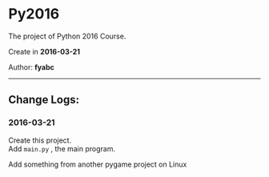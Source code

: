 # Py2016

The project of Python 2016 Course.

Create in **2016-03-21**

Author: **fyabc**

----

## Change Logs:

### 2016-03-21

Create this project.<br/>
Add  `main.py` , the main program.

Add something from another pygame project on Linux
